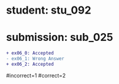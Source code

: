 # student: stu_092
# submission: sub_025

```diff
+ ex06_0: Accepted
- ex06_1: Wrong Answer
+ ex06_2: Accepted
```
#incorrect=1
#correct=2
